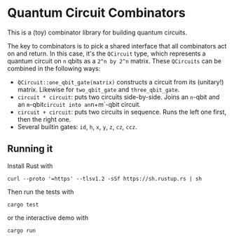 # Quantum Circuit Combinators

This is a (toy) combinator library for building quantum circuits.

The key to combinators is to pick a shared interface that all combinators act on and return. In this
case, it's the `QCircuit` type, which represents a quantum circuit on `n` qbits as a `2^n by 2^n`
matrix. These `QCircuits` can be combined in the following ways:

- `QCircuit::one_qbit_gate(matrix)` constructs a circuit from its (unitary!) matrix. Likewise for
  `two_qbit_gate` and `three_qbit_gate`.
- `circuit * circuit`: puts two circuits side-by-side. Joins an `n`-qbit and an `m`-qbit` circuit
  into an `n+m`-qbit circuit.
- `circuit + circuit`: puts two circuits in sequence. Runs the left one first, then the right one.
- Several builtin gates: `id`, `h`, `x`, `y`, `z`, `cz`, `ccz`.

## Running it

Install Rust with

    curl --proto '=https' --tlsv1.2 -sSf https://sh.rustup.rs | sh

Then run the tests with

    cargo test

or the interactive demo with

    cargo run
